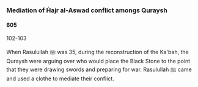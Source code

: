 ### Mediation of Ḣajr al-Aswad conflict amongs Quraysh
#### 605

102-103

When Rasulullah ﷺ was 35, during the reconstruction of the Ka'bah, the Quraysh were arguing over who would place the Black Stone to the point that they were drawing swords and preparing for war. Rasulullah ﷺ came and used a clothe to mediate their conflict.
